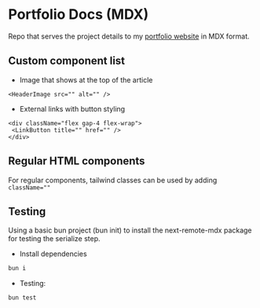 # Portfolio Docs (MDX)

Repo that serves the project details to my [portfolio website](https://github.com/Jaycedam/portfolio-website) in MDX format.

## Custom component list

- Image that shows at the top of the article

```TSX
<HeaderImage src="" alt="" />
```

- External links with button styling

```TSX
<div className="flex gap-4 flex-wrap">
 <LinkButton title="" href="" />
</div>
```

## Regular HTML components

For regular components, tailwind classes can be used by adding `className=""`

## Testing

Using a basic bun project (bun init) to install the next-remote-mdx package for testing the serialize step.

- Install dependencies

```bash
bun i
```

- Testing:

```bash
bun test
```
